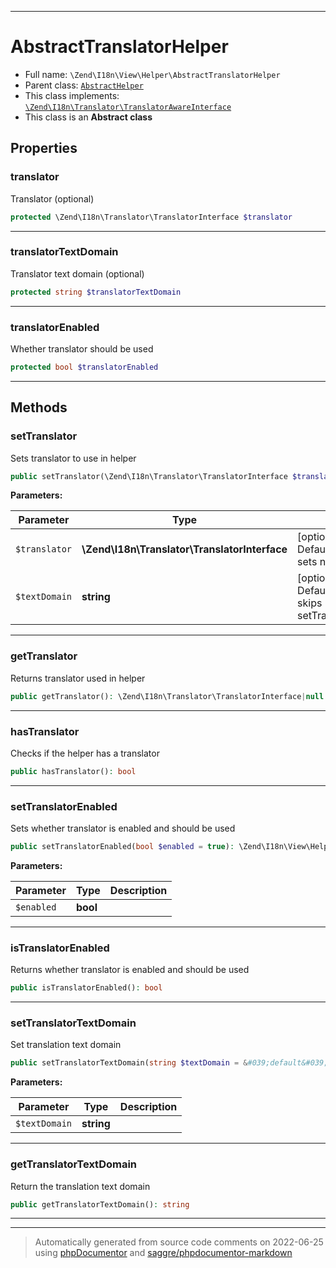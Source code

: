 ***

# AbstractTranslatorHelper





* Full name: `\Zend\I18n\View\Helper\AbstractTranslatorHelper`
* Parent class: [`AbstractHelper`](../../../View/Helper/AbstractHelper.md)
* This class implements:
[`\Zend\I18n\Translator\TranslatorAwareInterface`](../../Translator/TranslatorAwareInterface.md)
* This class is an **Abstract class**



## Properties


### translator

Translator (optional)

```php
protected \Zend\I18n\Translator\TranslatorInterface $translator
```






***

### translatorTextDomain

Translator text domain (optional)

```php
protected string $translatorTextDomain
```






***

### translatorEnabled

Whether translator should be used

```php
protected bool $translatorEnabled
```






***

## Methods


### setTranslator

Sets translator to use in helper

```php
public setTranslator(\Zend\I18n\Translator\TranslatorInterface $translator = null, string $textDomain = null): \Zend\I18n\View\Helper\AbstractTranslatorHelper
```








**Parameters:**

| Parameter | Type | Description |
|-----------|------|-------------|
| `$translator` | **\Zend\I18n\Translator\TranslatorInterface** | [optional] translator.<br />Default is null, which sets no translator. |
| `$textDomain` | **string** | [optional] text domain<br />Default is null, which skips setTranslatorTextDomain |




***

### getTranslator

Returns translator used in helper

```php
public getTranslator(): \Zend\I18n\Translator\TranslatorInterface|null
```











***

### hasTranslator

Checks if the helper has a translator

```php
public hasTranslator(): bool
```











***

### setTranslatorEnabled

Sets whether translator is enabled and should be used

```php
public setTranslatorEnabled(bool $enabled = true): \Zend\I18n\View\Helper\AbstractTranslatorHelper
```








**Parameters:**

| Parameter | Type | Description |
|-----------|------|-------------|
| `$enabled` | **bool** |  |




***

### isTranslatorEnabled

Returns whether translator is enabled and should be used

```php
public isTranslatorEnabled(): bool
```











***

### setTranslatorTextDomain

Set translation text domain

```php
public setTranslatorTextDomain(string $textDomain = &#039;default&#039;): \Zend\I18n\View\Helper\AbstractTranslatorHelper
```








**Parameters:**

| Parameter | Type | Description |
|-----------|------|-------------|
| `$textDomain` | **string** |  |




***

### getTranslatorTextDomain

Return the translation text domain

```php
public getTranslatorTextDomain(): string
```











***


***
> Automatically generated from source code comments on 2022-06-25 using [phpDocumentor](http://www.phpdoc.org/) and [saggre/phpdocumentor-markdown](https://github.com/Saggre/phpDocumentor-markdown)
